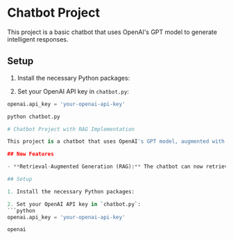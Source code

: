 # Chatbot Project
This project is a basic chatbot that uses OpenAI's GPT model to generate intelligent responses.

## Setup

1. Install the necessary Python packages:

2. Set your OpenAI API key in `chatbot.py`:
```python
openai.api_key = 'your-openai-api-key'

python chatbot.py

# Chatbot Project with RAG Implementation

This project is a chatbot that uses OpenAI's GPT model, augmented with a retrieval mechanism to generate intelligent responses based on a specific knowledge base.

## New Features

- **Retrieval-Augmented Generation (RAG):** The chatbot can now retrieve relevant passages from a predefined knowledge base and use them to generate contextually accurate responses.

## Setup

1. Install the necessary Python packages:

2. Set your OpenAI API key in `chatbot.py`:
```python
openai.api_key = 'your-openai-api-key'

openai
